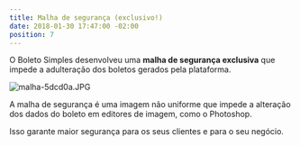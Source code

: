 ```yaml
---
title: Malha de segurança (exclusivo!)
date: 2018-01-30 17:47:00 -02:00
position: 7
---
```


O Boleto Simples desenvolveu uma **malha de segurança exclusiva** que impede a adulteração dos boletos gerados pela plataforma.

![malha-5dcd0a.JPG](/uploads/malha-5dcd0a.JPG)

A malha de segurança é uma imagem não uniforme que impede a alteração dos dados do boleto em editores de imagem, como o Photoshop. 

Isso garante maior segurança para os seus clientes e para o seu negócio.
